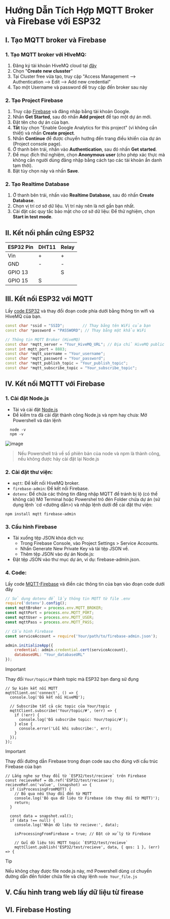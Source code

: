 # Hướng Dẫn Tích Hợp MQTT Broker và Firebase với ESP32
## I. Tạo MQTT broker và Firebase
### 1. Tạo MQTT broker với HIveMQ:
1. Đăng ký tài khoản HiveMQ cloud tại [đây](https://www.hivemq.com/company/get-hivemq/)
2. Chọn "**Create new clusster**"
3. Tại Cluster free vừa tạo, truy cập "Access Management --> Authentication --> Edit --> Add new credential"
4. Tạo một Username và password để truy cập đến broker sau này

### 2. Tạo Project Firebase
1. Truy cập [Firebase](https://firebase.google.com/) và đăng nhập bằng tài khoản Google.
2. Nhấn **Get Started**, sau đó nhấn **Add project** để tạo một dự án mới.
3. Đặt tên cho dự án của bạn.
4. **Tắt** tùy chọn "Enable Google Analytics for this project" (vì không cần thiết) và nhấn **Create project**.
5. Nhấn **Continue** để được chuyển hướng đến trang điều khiển của dự án (Project console page).
6. Ở thanh bên trái, nhấn vào **Authentication**, sau đó nhấn **Get started**.
7. Để mục đích thử nghiệm, chọn **Anonymous user** (cho phép xác thực mà không cần người dùng đăng nhập bằng cách tạo các tài khoản ẩn danh tạm thời).
8. Bật tùy chọn này và nhấn **Save**.

### 2. Tạo Realtime Database
1. Ở thanh bên trái, nhấn vào **Realtime Database**, sau đó nhấn **Create Database**.
2. Chọn vị trí cơ sở dữ liệu. Vị trí này nên là nơi gần bạn nhất.
3. Cài đặt các quy tắc bảo mật cho cơ sở dữ liệu: Để thử nghiệm, chọn **Start in test mode**.

## II. Kết nối phần cứng ESP32

| **ESP32 Pin** | **DHT11** | **Relay** |
|---------------|-----------|-----------|
| Vin           | +         | +         |
| GND           | -         | -         |
| GPIO 13       |           | S         |
| GPIO 15       | S         |           |

## III. Kết nối ESP32 với MQTT
Lấy [code ESP32](https://github.com/Nguyen-QHuy/IOT_WEB_APP/blob/main/Learning/Testing_project/Client/Esp32_Client/src/main.cpp) và thay đổi đoạn code phía dưới bằng thông tin wifi và HiveMQ của bạn.
``` C++
const char *ssid = "SSID";        // Thay bằng tên WiFi của bạn
const char *password = "PASSWORD"; // Thay bằng mật khẩu WiFi

// Thông tin MQTT Broker (HiveMQ)
const char *mqtt_server = "Your_HiveMQ_URL"; // Địa chỉ HiveMQ public broker
const int mqtt_port = 8883;                                                      // Cổng mã hóa
const char *mqtt_username = "Your_username";                                           // Username đã ghi nhớ
const char *mqtt_password = "Your_password";                                         // Password đã ghi nhớ
const char *mqtt_publish_topic = "Your_publish_topic";                              // Topic để gửi dữ liệu
const char *mqtt_subscribe_topic = "Your_subscribe_topic";                         // Topic để nhận dữ liệu
```

## IV. Kết nối MQTTT với Firebase

### 1. Cài đặt Node.js
  - Tải và cài đặt [Node.js](https://nodejs.org/en)
  - Để kiểm tra đã cài đặt thành công Node.js và npm hay chưa: Mở Powershell và dán lệnh
```
  node -v
  npm -v
```
![image](https://github.com/user-attachments/assets/f562c076-e925-47de-bb99-ba7936ab23da)
> Nếu Powershell trả về số phiên bản của node và npm là thành công, nếu không được hãy cài đặt lại Node.js

### 2. Cài đặt thư viện:
  - `mqtt`: Để kết nối HiveMQ broker.
  - `firebase-admin`: Để kết nối Firebase.
  - `dotenv`: Để chứa các thông tin đăng nhập MQTT để tránh bị lộ (có thể không cài) 
Mở Terminal hoặc Powershel trỏ đén Folder chứa dự án (sử dụng lệnh `cd <đường dẫn>) và nhập lệnh dưới để cài đặt thư viện:
```
npm install mqtt firebase-admin
```
### 3. Cấu hình Firebase
- Tải xuống tệp JSON khóa dịch vụ:
    - Trong Firebase Console, vào Project Settings > Service Accounts.
    - Nhấn Generate New Private Key và tải tệp JSON về.
    - Thêm tệp JSON vào dự án Node.js:
- Đặt tệp JSON vào thư mục dự án, ví dụ: firebase-admin.json.
### 4. Code:
Lấy code [MQTT-Firebase](https://github.com/Nguyen-QHuy/IOT_WEB_APP/blob/main/Learning/Testing_project/Website/MQTT.js) và điền các thông tin của bạn vào đoạn code dưới đây
``` Javascript
// Sử dụng dotenv để lấy thông tin MQTT từ file .env
require('dotenv').config();
const mqttBroker = process.env.MQTT_BROKER;
const mqttPort = process.env.MQTT_PORT;
const mqttUser = process.env.MQTT_USER;
const mqttPass = process.env.MQTT_PASS;

// Cấu hình Firebase
const serviceAccount = require('Your/path/to/firebase-admin.json');

admin.initializeApp({
    credential: admin.credential.cert(serviceAccount),
    databaseURL: "Your_databaseURL"
});
```
> [!IMPORTANT]
> Thay đổi `Your/topic/#` thành topic mà ESP32 bạn đang sử đụng
``` JS
// Sự kiện kết nối MQTT
mqttClient.on('connect', () => {
  console.log('Đã kết nối HiveMQ');
  
  // Subscribe tất cả các topic của Your/topic
  mqttClient.subscribe('Your/topic/#', (err) => {
    if (!err) {
      console.log('Đã subscribe topic: Your/topic/#');
    } else {
      console.error('Lỗi khi subscribe:', err);
    }
  });
});
```
> [!IMPORTANT]
> Thay đổi đường dẫn Firebase trong đoạn code sau cho đúng với cấu trúc Firebase của bạn
```JS
// Lắng nghe sự thay đổi từ `ESP32/test/recieve` trên Firebase
const recieveRef = db.ref('ESP32/test/recieve');
recieveRef.on('value', (snapshot) => {
  if (isProcessingFromMQTT) {
    // Bỏ qua nếu thay đổi đến từ MQTT
    console.log('Bỏ qua dữ liệu từ Firebase (do thay đổi từ MQTT)');
    return;
  }

  const data = snapshot.val();
  if (data !== null) {
    console.log('Nhận dữ liệu từ recieve:', data);

    isProcessingFromFirebase = true; // Đặt cờ xử lý từ Firebase

    // Gửi dữ liệu tới MQTT topic `ESP32/test/recieve`
    mqttClient.publish('ESP32/test/recieve', data, { qos: 1 }, (err) => {
```
> [!TIP]
> Nếu không chạy được file node.js này, mở Powershell dùng `cd` chuyển đường dẫn đến folder chứa file và chạy lệnh `node Your_file.js`
## V. Cấu hình trang web lấy dữ liệu từ firease
## VI. Firebase Hosting
